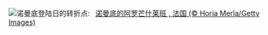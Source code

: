 ![](https://www.bing.com/th?id=OHR.NormandyBeach_ZH-CN9312381737_UHD.jpg&w=1000)诺曼底登陆日的转折点:&nbsp;&ensp;[诺曼底的阿罗芒什莱班 , 法国 (© Horia Merla/Getty Images)](https://www.bing.com/th?id=OHR.NormandyBeach_ZH-CN9312381737_UHD.jpg)
<br><br/>
